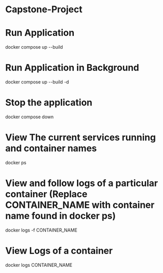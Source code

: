 # Capstone-Project

# Run Application

docker compose up --build

# Run Application in Background

docker compose up --build -d

# Stop the application

docker compose down

# View The current services running and container names

docker ps

# View and follow logs of a particular container (Replace CONTAINER_NAME with container name found in docker ps)

docker logs -f CONTAINER_NAME

# View Logs of a container

docker logs CONTAINER_NAME
